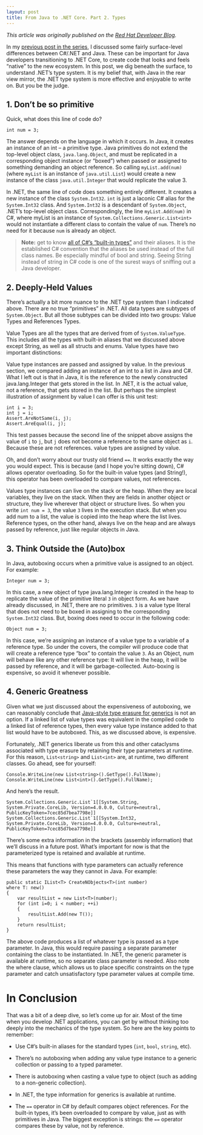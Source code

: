 ```yaml
---
layout: post
title: From Java to .NET Core. Part 2. Types
---
```


*This article was originally published on the [Red Hat Developer Blog](https://developers.redhat.com/blog/2017/06/15/from-java-to-net-core-part-2-types/#more-436152).*

In my [previous post in the series](https://developers.redhat.com/blog/2017/05/17/from-java-to-net-core-part-1/), I discussed some fairly surface-level differences between C#/.NET and Java. These can be important for Java developers transitioning to .NET Core, to create code that looks and feels “native” to the new ecosystem. In this post, we dig beneath the surface, to understand .NET’s type system. It is my belief that, with Java in the rear view mirror, the .NET type system is more effective and enjoyable to write on. But you be the judge.

## 1. Don’t be so primitive

Quick, what does this line of code do?
```
int num = 3;
```
The answer depends on the language in which it occurs. In Java, it creates an instance of an int – a primitive type. Java primitives do not extend the top-level object class, ```java.lang.Object```, and must be replicated in a corresponding object instance (or “boxed”) when passed or assigned to something demanding an object reference. So calling ```myList.add(num)``` (where ```myList``` is an instance of ```java.util.List```) would create a new instance of the class ```java.util.Integer``` that would replicate the value 3.

In .NET, the same line of code does something entirely different. It creates a new instance of the class ```System.Int32```. ```int``` is just a laconic C# alias for the ```System.Int32``` class. And ```System.Int32``` is a descendant of ```System.Object```, .NET’s top-level object class. Correspondingly, the line ```myList.Add(num)``` in C#, where myList is an instance of ```System.Collections.Generic.List<int>``` would not instantiate a different class to contain the value of ```num```. There’s no need for it because ```num``` is already an object.


>**Note:** get to know [all of C#’s “built-in types”](https://docs.microsoft.com/en-us/dotnet/csharp/language-reference/keywords/built-in-types-table) and their aliases. It is the established C# convention that the aliases be used instead of the full class names.  Be especially mindful of bool and string. Seeing String instead of string in C# code is one of the surest ways of sniffing out a Java developer.

## 2. Deeply-Held Values

There’s actually a bit more nuance to the .NET type system than I indicated above. There are no true “primitives” in .NET. All data types are subtypes of ```System.Object```. But all those subtypes can be divided into two groups: Value Types and References Types.

Value Types are all the types that are derived from of ```System.ValueType```. This includes all the types with built-in aliases that we discussed above except String, as well as all structs and enums. Value types have two important distinctions:

Value type instances are passed and assigned by value. In the previous section, we compared adding an instance of an int to a list in Java and C#. What I left out is that in Java, it is the reference to the newly constructed java.lang.Integer that gets stored in the list. In .NET, it is the actual value, not a reference, that gets stored in the list. But perhaps the simplest illustration of assignment by value I can offer is this unit test:
```
int i = 3;
int j = i;
Assert.AreNotSame(i, j);
Assert.AreEqual(i, j);
```
This test passes because the second line of the snippet above assigns the value of ```i``` to ```j```, but ```j``` does not become a reference to the same object as ```i```. Because these are not references. value types are assigned by value. 

Oh, and don’t worry about our trusty old friend ```==```. It works exactly the way you would expect. This is because (and I hope you’re sitting down), C# allows operator overloading. So for the built-in value types (and String!), this operator has been overloaded to compare values, not references.

Values type instances can live on the stack or the heap. When they are local variables, they live on the stack. When they are fields in another object or structure, they live wherever that object or structure lives. So when you write ```int num = 3```, the value ```3``` lives in the execution stack. But when you add num to a list, the value is copied into the heap where the list lives.
Reference types, on the other hand, always live on the heap and are always passed by reference, just like regular objects in Java.

## 3. Think Outside the (Auto)box

In Java, autoboxing occurs when a primitive value is assigned to an object. For example:

```
Integer num = 3;
```

In this case, a new object of type java.lang.Integer is created in the heap to replicate the value of the primitive literal ```3``` in object form. As we have already discussed, in .NET, there are no primitives. ```3``` is a value type literal that does not need to be boxed in assigning to the corresponding ```System.Int32``` class. But, boxing does need to occur in the following code:
```
Object num = 3;
```
In this case, we’re assigning an instance of a value type to a variable of a reference type. So under the covers, the compiler will produce code that will create a reference type “box” to contain the value ```3```. As an Object, num will behave like any other reference type: It will live in the heap, it will be passed by reference, and it will be garbage-collected. Auto-boxing is expensive, so avoid it whenever possible.

## 4. Generic Greatness

Given what we just discussed about the expensiveness of autoboxing, we can reasonably conclude that [Java-style type erasure for generics](https://docs.oracle.com/javase/tutorial/java/generics/erasure.html) is not an option. If a linked list of value types was equivalent in the compiled code to a linked list of reference types, then every value type instance added to that list would have to be autoboxed. This, as we discussed above, is expensive.

Fortunately, .NET generics liberate us from this and other cataclysms associated with type erasure by retaining their type parameters at runtime. For this reason, ```List<string>``` and ```List<int>``` are, at runtime, two different classes. Go ahead, see for yourself:
```
Console.WriteLine(new List<string>().GetType().FullName);
Console.WriteLine(new List<int>().GetType().FullName);
```
And here’s the result.
```
System.Collections.Generic.List`1[[System.String, System.Private.CoreLib, Version=4.0.0.0, Culture=neutral, PublicKeyToken=7cec85d7bea7798e]]
System.Collections.Generic.List`1[[System.Int32, System.Private.CoreLib, Version=4.0.0.0, Culture=neutral, PublicKeyToken=7cec85d7bea7798e]]
```
There’s some extra information in the brackets (assembly information) that we’ll discuss in a future post. What’s important for now is that the parameterized type is retained and available at runtime.

This means that functions with type parameters can actually reference these parameters the way they cannot in Java. For example:
```
public static IList<T> CreateNObjects<T>(int number)
where T: new()
{
    var resultList = new List<T>(number);
    for (int i=0; i < number; ++i)
    {
        resultList.Add(new T());
    }
    return resultList;
}
```
The above code produces a list of whatever type is passed as a type parameter. In Java, this would require passing a separate parameter containing the class to be instantiated. In .NET, the generic parameter is available at runtime, so no separate class parameter is needed. Also note the where clause, which allows us to place specific constraints on the type parameter and catch unsatisfactory type parameter values at compile time.

# In Conclusion

That was a bit of a deep dive, so let’s come up for air. Most of the time when you develop .NET applications, you can get by without thinking too deeply into the mechanics of the type system. So here are the key points to remember:

* Use C#’s built-in aliases for the standard types (```int```, ```bool```, ```string```, etc).

* There’s no autoboxing when adding any value type instance to a generic collection or passing to a typed parameter.

* There is autoboxing when casting a value type to object (such as adding to a non-generic collection).

* In .NET, the type information for generics is available at runtime.

* The ```==``` operator in C# by default compares object references. For the built-in types, it’s been overloaded to compare by value, just as with primitives in Java. The biggest exception is strings: the ```==``` operator compares these by value, not by reference.